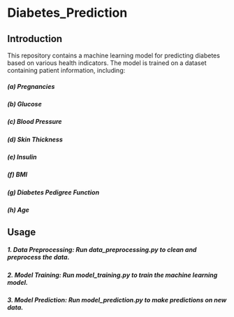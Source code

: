 # Diabetes_Prediction

## Introduction

This repository contains a machine learning model for predicting diabetes based on various health indicators. The model is trained on a dataset containing patient information, including:

##### (a) Pregnancies
##### (b) Glucose
##### (c) Blood Pressure
##### (d) Skin Thickness
##### (e) Insulin
##### (f) BMI
##### (g) Diabetes Pedigree Function
##### (h) Age

## Usage
##### 1. Data Preprocessing: Run data_preprocessing.py to clean and preprocess the data.
##### 2. Model Training: Run model_training.py to train the machine learning model.
##### 3. Model Prediction: Run model_prediction.py to make predictions on new data.



